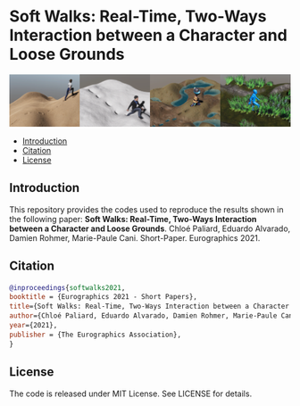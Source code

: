 # Soft Walks: Real-Time, Two-Ways Interaction between a Character and Loose Grounds

![teaser](Soft-Walks-v1/Teaser/Teaser.png)

- [Introduction](#Introduction)
- [Citation](#Citation)
- [License](#License)


<a name="Introduction"></a>
## Introduction

This repository provides the codes used to reproduce the results shown in the following paper: **Soft Walks: Real-Time, Two-Ways Interaction between a Character and Loose Grounds**. Chloé Paliard, Eduardo Alvarado, Damien Rohmer, Marie-Paule Cani. Short-Paper. Eurographics 2021.

<a name="Citation"></a>

## Citation

```bibtex
@inproceedings{softwalks2021,
booktitle = {Eurographics 2021 - Short Papers},
title={Soft Walks: Real-Time, Two-Ways Interaction between a Character and Loose Grounds},
author={Chloé Paliard, Eduardo Alvarado, Damien Rohmer, Marie-Paule Cani},
year={2021},
publisher = {The Eurographics Association},
}
```

<a name="License"></a>

## License

The code is released under MIT License. See LICENSE for details.
